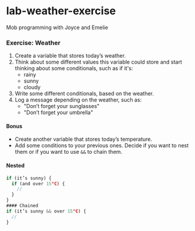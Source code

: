 # lab-weather-exercise
Mob programming with Joyce and Emelie

### Exercise: Weather

1. Create a variable that stores today’s weather.
2. Think about some different values this variable could store and start thinking about some conditionals, such as if it's:
   - rainy
   - sunny
   - cloudy
3. Write some different conditionals, based on the weather.
4. Log a message depending on the weather, such as:
   - "Don’t forget your sunglasses"
   - "Don’t forget your umbrella"

#### Bonus
- Create another variable that stores today’s temperature.
- Add some conditions to your previous ones. Decide if you want to nest them or if you want to use `&&` to chain them.

#### Nested
```javascript
if (it’s sunny) {
  if (and over 15°C) {
    //
  }
}
#### Chained
if (it’s sunny && over 15°C) {
  //
}
